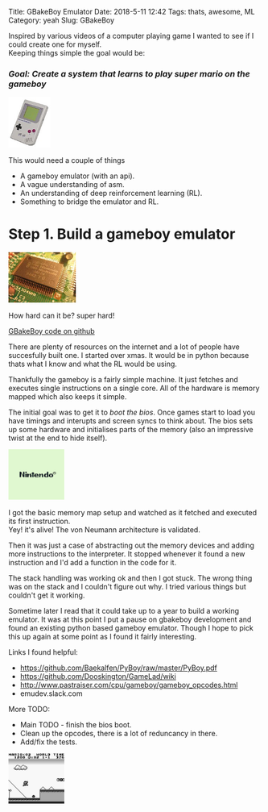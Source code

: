 Title: GBakeBoy Emulator
Date: 2018-5-11 12:42
Tags: thats, awesome, ML
Category: yeah
Slug: GBakeBoy

Inspired by various videos of a computer playing game I wanted to see if I could create one for myself.  
Keeping things simple the goal would be: 
### _Goal: Create a system that learns to play super mario on the gameboy_  

<img src="images/gameboy/gameboy.jpg" alt="gameboy" style="height: 100px;"/>

This would need a couple of things  

* A gameboy emulator (with an api).  
* A vague understanding of asm.  
* An understanding of deep reinforcement learning (RL).  
* Something to bridge the emulator and RL.  

# Step 1. Build a gameboy emulator

<img src="images/gameboy/cpu.jpg" alt="cpu" style="height: 100px;"/>

How hard can it be? super hard!

[GBakeBoy code on github](https://github.com/garybake/gbakeboy)

There are plenty of resources on the internet and a lot of people have succesfully built one.
I started over xmas. It would be in python because thats what I know and what the RL would be using.

Thankfully the gameboy is a fairly simple machine. It just fetches and executes single instructions on a single core.
All of the hardware is memory mapped which also keeps it simple.

The initial goal was to get it to _boot the bios_. Once games start to load you have timings and interupts and screen syncs to think about.
The bios sets up some hardware and initialises parts of the memory (also an impressive twist at the end to hide itself).

<img src="images/gameboy/boot.png" alt="boot" style="height: 100px;"/>

I got the basic memory map setup and watched as it fetched and executed its first instruction.  
Yey! it's alive! The von Neumann architecture is validated.

Then it was just a case of abstracting out the memory devices and adding more instructions to the interpreter.
It stopped whenever it found a new instruction and I'd add a function in the code for it.

The stack handling was working ok and then I got stuck. The wrong thing was on the stack and I couldn't figure out why.
I tried various things but couldn't get it working.

Sometime later I read that it could take up to a year to build a working emulator.
It was at this point I put a pause on gbakeboy development and found an existing python based gameboy emulator. 
Though I hope to pick this up again at some point as I found it fairly interesting.  

Links I found helpful:

* https://github.com/Baekalfen/PyBoy/raw/master/PyBoy.pdf  
* https://github.com/Dooskington/GameLad/wiki  
* http://www.pastraiser.com/cpu/gameboy/gameboy_opcodes.html  
* emudev.slack.com  


More TODO:

* Main TODO - finish the bios boot.  
* Clean up the opcodes, there is a lot of reduncancy in there.  
* Add/fix the tests.  

<img src="images/gameboy/mario.png" alt="mario" style="height: 100px;"/>